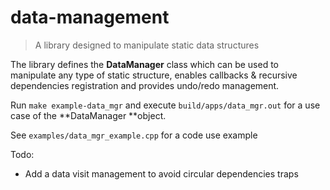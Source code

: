 # data-management

> A library designed to manipulate static data structures

The library defines the **DataManager** class which can be used to manipulate any type of static structure, enables callbacks & recursive dependencies registration and provides undo/redo management.



Run `make example-data_mgr` and execute `build/apps/data_mgr.out` for a use case of the **DataManager **object.

See `examples/data_mgr_example.cpp` for a code use example


Todo:

* Add a data visit management to avoid circular dependencies traps
